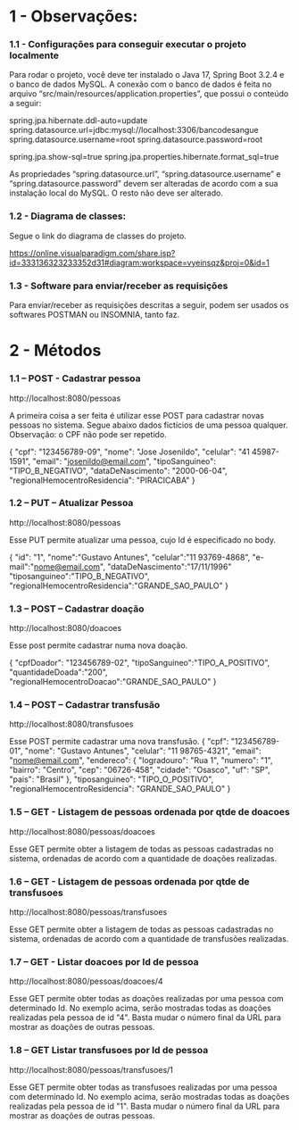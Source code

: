 # 1 - Observações:
### 1.1 - Configurações para conseguir executar o projeto localmente
Para rodar o projeto, você deve ter instalado o Java 17, Spring Boot 3.2.4 e o banco de dados MySQL. A
conexão com o banco de dados é feita no arquivo “src/main/resources/application.properties”, que
possui o conteúdo a seguir:

spring.jpa.hibernate.ddl-auto=update
spring.datasource.url=jdbc:mysql://localhost:3306/bancodesangue
spring.datasource.username=root
spring.datasource.password=root

spring.jpa.show-sql=true
spring.jpa.properties.hibernate.format_sql=true

As propriedades “spring.datasource.url”, “spring.datasource.username” e “spring.datasource.password”
devem ser alteradas de acordo com a sua instalação local do MySQL. O resto não deve ser alterado.

### 1.2 - Diagrama de classes:
Segue o link do diagrama de classes do projeto.

https://online.visualparadigm.com/share.jsp?id=333136323233352d31#diagram:workspace=vyeinsqz&proj=0&id=1

### 1.3 - Software para enviar/receber as requisições
Para enviar/receber as requisições descritas a seguir, podem ser usados os softwares POSTMAN ou
INSOMNIA, tanto faz.

# 2 - Métodos

### 1.1 – POST - Cadastrar pessoa

http://localhost:8080/pessoas

A primeira coisa a ser feita é utilizar esse POST para cadastrar novas pessoas no sistema. Segue abaixo dados
fictícios de uma pessoa qualquer. Observação: o CPF não pode ser repetido.

{
 "cpf": "123456789-09",
 "nome": "Jose Josenildo",
 "celular": "41 45987-1591",
 "email": "josenildo@email.com",
 "tipoSanguineo": "TIPO_B_NEGATIVO",
 "dataDeNascimento": "2000-06-04",
 "regionalHemocentroResidencia": "PIRACICABA"
 }
 
### 1.2 – PUT – Atualizar Pessoa

http://localhost:8080/pessoas

Esse PUT permite atualizar uma pessoa, cujo Id é especificado no body.

{
 "id": "1",
 "nome":"Gustavo Antunes",
 "celular":"11 93769-4868",
 "e-mail":"nome@email.com",
 "dataDeNascimento":"17/11/1996"
 "tiposanguineo":"TIPO_B_NEGATIVO",
 "regionalHemocentroResidencia":"GRANDE_SAO_PAULO"
}

### 1.3 – POST – Cadastrar doação

http://localhost:8080/doacoes

Esse post permite cadastrar numa nova doação.

{
 "cpfDoador": "123456789-02",
 "tipoSanguineo":"TIPO_A_POSITIVO",
 "quantidadeDoada":"200",
 "regionalHemocentroDoacao":"GRANDE_SAO_PAULO"
 }
 
### 1.4 – POST – Cadastrar transfusão

http://localhost:8080/transfusoes

Esse POST permite cadastrar uma nova transfusão.
{
 "cpf": "123456789-01",
 "nome": "Gustavo Antunes",
 "celular": "11 98765-4321",
 "email": "nome@email.com",
 "endereco": { "logradouro": "Rua 1", "numero": "1", "bairro": "Centro", "cep": "06726-458", "cidade":
"Osasco", "uf": "SP", "pais": "Brasil" },
 "tiposanguineo": "TIPO_O_POSITIVO",
 "regionalHemocentroResidencia": "GRANDE_SAO_PAULO"
 }
 
### 1.5 – GET - Listagem de pessoas ordenada por qtde de doacoes

http://localhost:8080/pessoas/doacoes

Esse GET permite obter a listagem de todas as pessoas cadastradas no sistema, ordenadas de acordo com a
quantidade de doações realizadas.

### 1.6 – GET - Listagem de pessoas ordenada por qtde de transfusoes

http://localhost:8080/pessoas/transfusoes

Esse GET permite obter a listagem de todas as pessoas cadastradas no sistema, ordenadas de acordo com a
quantidade de transfusões realizadas.

### 1.7 – GET - Listar doacoes por Id de pessoa

http://localhost:8080/pessoas/doacoes/4

Esse GET permite obter todas as doações realizadas por uma pessoa com determinado Id. No exemplo acima,
serão mostradas todas as doações realizadas pela pessoa de id "4". Basta mudar o número final da URL para
mostrar as doações de outras pessoas.

### 1.8 – GET Listar transfusoes por Id de pessoa

http://localhost:8080/pessoas/transfusoes/1

Esse GET permite obter todas as transfusoes realizadas por uma pessoa com determinado Id. No exemplo
acima, serão mostradas todas as doações realizadas pela pessoa de id "1". Basta mudar o número final da
URL para mostrar as doações de outras pessoas.